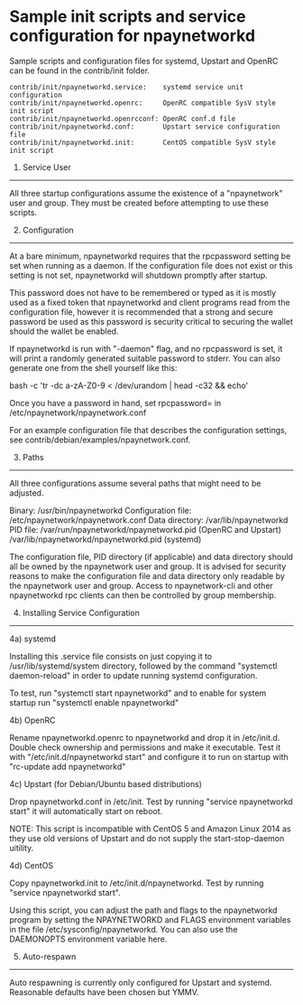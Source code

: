 Sample init scripts and service configuration for npaynetworkd
==========================================================

Sample scripts and configuration files for systemd, Upstart and OpenRC
can be found in the contrib/init folder.

    contrib/init/npaynetworkd.service:    systemd service unit configuration
    contrib/init/npaynetworkd.openrc:     OpenRC compatible SysV style init script
    contrib/init/npaynetworkd.openrcconf: OpenRC conf.d file
    contrib/init/npaynetworkd.conf:       Upstart service configuration file
    contrib/init/npaynetworkd.init:       CentOS compatible SysV style init script

1. Service User
---------------------------------

All three startup configurations assume the existence of a "npaynetwork" user
and group.  They must be created before attempting to use these scripts.

2. Configuration
---------------------------------

At a bare minimum, npaynetworkd requires that the rpcpassword setting be set
when running as a daemon.  If the configuration file does not exist or this
setting is not set, npaynetworkd will shutdown promptly after startup.

This password does not have to be remembered or typed as it is mostly used
as a fixed token that npaynetworkd and client programs read from the configuration
file, however it is recommended that a strong and secure password be used
as this password is security critical to securing the wallet should the
wallet be enabled.

If npaynetworkd is run with "-daemon" flag, and no rpcpassword is set, it will
print a randomly generated suitable password to stderr.  You can also
generate one from the shell yourself like this:

bash -c 'tr -dc a-zA-Z0-9 < /dev/urandom | head -c32 && echo'

Once you have a password in hand, set rpcpassword= in /etc/npaynetwork/npaynetwork.conf

For an example configuration file that describes the configuration settings,
see contrib/debian/examples/npaynetwork.conf.

3. Paths
---------------------------------

All three configurations assume several paths that might need to be adjusted.

Binary:              /usr/bin/npaynetworkd
Configuration file:  /etc/npaynetwork/npaynetwork.conf
Data directory:      /var/lib/npaynetworkd
PID file:            /var/run/npaynetworkd/npaynetworkd.pid (OpenRC and Upstart)
                     /var/lib/npaynetworkd/npaynetworkd.pid (systemd)

The configuration file, PID directory (if applicable) and data directory
should all be owned by the npaynetwork user and group.  It is advised for security
reasons to make the configuration file and data directory only readable by the
npaynetwork user and group.  Access to npaynetwork-cli and other npaynetworkd rpc clients
can then be controlled by group membership.

4. Installing Service Configuration
-----------------------------------

4a) systemd

Installing this .service file consists on just copying it to
/usr/lib/systemd/system directory, followed by the command
"systemctl daemon-reload" in order to update running systemd configuration.

To test, run "systemctl start npaynetworkd" and to enable for system startup run
"systemctl enable npaynetworkd"

4b) OpenRC

Rename npaynetworkd.openrc to npaynetworkd and drop it in /etc/init.d.  Double
check ownership and permissions and make it executable.  Test it with
"/etc/init.d/npaynetworkd start" and configure it to run on startup with
"rc-update add npaynetworkd"

4c) Upstart (for Debian/Ubuntu based distributions)

Drop npaynetworkd.conf in /etc/init.  Test by running "service npaynetworkd start"
it will automatically start on reboot.

NOTE: This script is incompatible with CentOS 5 and Amazon Linux 2014 as they
use old versions of Upstart and do not supply the start-stop-daemon uitility.

4d) CentOS

Copy npaynetworkd.init to /etc/init.d/npaynetworkd. Test by running "service npaynetworkd start".

Using this script, you can adjust the path and flags to the npaynetworkd program by
setting the NPAYNETWORKD and FLAGS environment variables in the file
/etc/sysconfig/npaynetworkd. You can also use the DAEMONOPTS environment variable here.

5. Auto-respawn
-----------------------------------

Auto respawning is currently only configured for Upstart and systemd.
Reasonable defaults have been chosen but YMMV.

